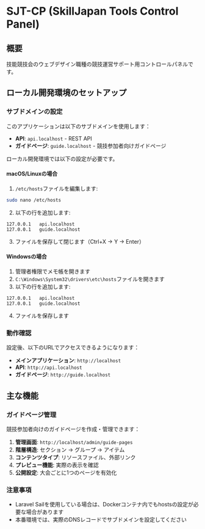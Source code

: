 # SJT-CP (SkillJapan Tools Control Panel)

## 概要
技能競技会のウェブデザイン職種の競技運営サポート用コントロールパネルです。

## ローカル開発環境のセットアップ

### サブドメインの設定

このアプリケーションは以下のサブドメインを使用します：

- **API**: `api.localhost` - REST API
- **ガイドページ**: `guide.localhost` - 競技参加者向けガイドページ

ローカル開発環境では以下の設定が必要です。

#### macOS/Linuxの場合

1. `/etc/hosts`ファイルを編集します:
```bash
sudo nano /etc/hosts
```

2. 以下の行を追加します:
```
127.0.0.1   api.localhost
127.0.0.1   guide.localhost
```

3. ファイルを保存して閉じます（Ctrl+X → Y → Enter）

#### Windowsの場合

1. 管理者権限でメモ帳を開きます
2. `C:\Windows\System32\drivers\etc\hosts`ファイルを開きます
3. 以下の行を追加します:
```
127.0.0.1   api.localhost
127.0.0.1   guide.localhost
```
4. ファイルを保存します

### 動作確認

設定後、以下のURLでアクセスできるようになります：
- **メインアプリケーション**: `http://localhost`
- **API**: `http://api.localhost`
- **ガイドページ**: `http://guide.localhost`

## 主な機能

### ガイドページ管理

競技参加者向けのガイドページを作成・管理できます：

1. **管理画面**: `http://localhost/admin/guide-pages`
2. **階層構造**: セクション → グループ → アイテム
3. **コンテンツタイプ**: リソースファイル、外部リンク
4. **プレビュー機能**: 実際の表示を確認
5. **公開設定**: 大会ごとに1つのページを有効化

### 注意事項

- Laravel Sailを使用している場合は、Dockerコンテナ内でもhostsの設定が必要な場合があります
- 本番環境では、実際のDNSレコードでサブドメインを設定してください